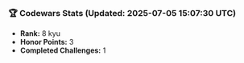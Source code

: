 ### 🏆 Codewars Stats (Updated: 2025-07-05 15:07:30 UTC)

- **Rank:** 8 kyu
- **Honor Points:** 3
- **Completed Challenges:** 1
